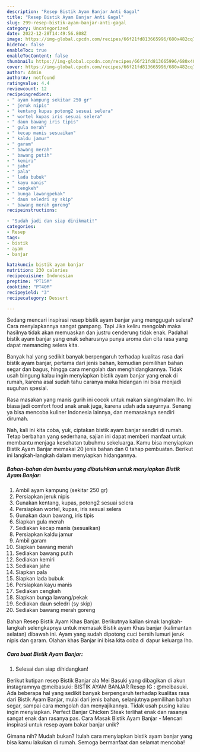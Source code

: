 ```yaml
---
description: "Resep Bistik Ayam Banjar Anti Gagal"
title: "Resep Bistik Ayam Banjar Anti Gagal"
slug: 299-resep-bistik-ayam-banjar-anti-gagal
category: Uncategorized
date: 2022-12-28T14:49:56.808Z
image: https://img-global.cpcdn.com/recipes/66f21fd813665996/680x482cq70/bistik-ayam-banjar-foto-resep-utama.jpg
hideToc: false
enableToc: true
enableTocContent: false
thumbnail: https://img-global.cpcdn.com/recipes/66f21fd813665996/680x482cq70/bistik-ayam-banjar-foto-resep-utama.jpg
cover: https://img-global.cpcdn.com/recipes/66f21fd813665996/680x482cq70/bistik-ayam-banjar-foto-resep-utama.jpg
author: Admin
authorAv: notfound
ratingvalue: 4.4
reviewcount: 12
recipeingredient:
- " ayam kampung sekitar 250 gr"
- " jeruk nipis"
- " kentang kupas potong2 sesuai selera"
- " wortel kupas iris sesuai selera"
- " daun bawang iris tipis"
- " gula merah"
- " kecap manis sesuaikan"
- " kaldu jamur"
- " garam"
- " bawang merah"
- " bawang putih"
- " kemiri"
- " jahe"
- " pala"
- " lada bubuk"
- " kayu manis"
- " cengkeh"
- " bunga lawangpekak"
- " daun seledri sy skip"
- " bawang merah goreng"
recipeinstructions:

- "Sudah jadi dan siap dinikmati!"
categories:
- Resep
tags:
- bistik
- ayam
- banjar

katakunci: bistik ayam banjar 
nutrition: 230 calories
recipecuisine: Indonesian
preptime: "PT15M"
cooktime: "PT40M"
recipeyield: "3"
recipecategory: Dessert

---
```



Sedang mencari inspirasi resep bistik ayam banjar yang menggugah selera? Cara menyiapkannya sangat gampang. Tapi Jika keliru mengolah maka hasilnya tidak akan memuaskan dan justru cenderung tidak enak. Padahal bistik ayam banjar yang enak seharusnya punya aroma dan cita rasa yang dapat memancing selera kita.


Banyak hal yang sedikit banyak berpengaruh terhadap kualitas rasa dari bistik ayam banjar, pertama dari jenis bahan, kemudian pemilihan bahan segar dan bagus, hingga cara mengolah dan menghidangkannya. Tidak usah bingung kalau ingin menyiapkan bistik ayam banjar yang enak di rumah, karena asal sudah tahu caranya maka hidangan ini bisa menjadi suguhan spesial.

Rasa masakan yang manis gurih ini cocok untuk makan siang/malam lho. Ini biasa jadi comfort food anak anak juga, karena udah ada sayurnya. Senang ya bisa mencoba kuliner Indonesia lainnya, dan memasaknya sendiri dirumah.


Nah, kali ini kita coba, yuk, ciptakan bistik ayam banjar sendiri di rumah. Tetap berbahan yang sederhana, sajian ini dapat memberi manfaat untuk membantu menjaga kesehatan tubuhmu sekeluarga. Kamu bisa menyiapkan Bistik Ayam Banjar memakai 20 jenis bahan dan 0 tahap pembuatan. Berikut ini langkah-langkah dalam menyiapkan hidangannya.

<!--inarticleads1-->

##### Bahan-bahan dan bumbu yang dibutuhkan untuk menyiapkan Bistik Ayam Banjar:

1. Ambil  ayam kampung (sekitar 250 gr)
1. Persiapkan  jeruk nipis
1. Gunakan  kentang, kupas, potong2 sesuai selera
1. Persiapkan  wortel, kupas, iris sesuai selera
1. Gunakan  daun bawang, iris tipis
1. Siapkan  gula merah
1. Sediakan  kecap manis (sesuaikan)
1. Persiapkan  kaldu jamur
1. Ambil  garam
1. Siapkan  bawang merah
1. Sediakan  bawang putih
1. Sediakan  kemiri
1. Sediakan  jahe
1. Siapkan  pala
1. Siapkan  lada bubuk
1. Persiapkan  kayu manis
1. Sediakan  cengkeh
1. Siapkan  bunga lawang/pekak
1. Sediakan  daun seledri (sy skip)
1. Sediakan  bawang merah goreng


Bahan Resep Bistik Ayam Khas Banjar. Berikutnya kalian simak langkah-langkah selengkapnya untuk memasak Bistik ayam Khas banjar (kalimantan selatan) dibawah ini. Ayam yang sudah dipotong cuci bersih lumuri jeruk nipis dan garam. Olahan khas Banjar ini bisa kita coba di dapur keluarga lho. 

<!--inarticleads2-->

##### Cara buat Bistik Ayam Banjar:


1. Selesai dan siap dihidangkan!

Berikut kutipan resep Bistik Banjar ala Mei Basuki yang dibagikan di akun instagramnya @meibasuki: BISTIK AYAM BANJAR Resep IG : @meibasuki. Ada beberapa hal yang sedikit banyak berpengaruh terhadap kualitas rasa dari Bistik Ayam Banjar, mulai dari jenis bahan, selanjutnya pemilihan bahan segar, sampai cara mengolah dan menyajikannya. Tidak usah pusing kalau ingin menyiapkan. Perfect Banjar Chicken Steak terlihat enak dan rasanya sangat enak dan rasanya pas. Cara Masak Bistik Ayam Banjar - Mencari inspirasi untuk resep ayam bakar banjar unik? 

Gimana nih? Mudah bukan? Itulah cara menyiapkan bistik ayam banjar yang bisa kamu lakukan di rumah. Semoga bermanfaat dan selamat mencoba!
